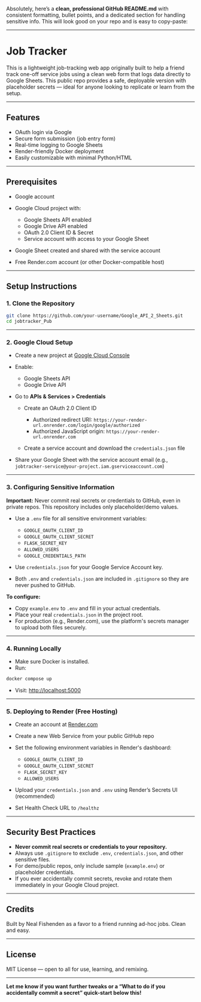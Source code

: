 Absolutely, here’s a **clean, professional GitHub README.md** with consistent formatting, bullet points, and a dedicated section for handling sensitive info. This will look good on your repo and is easy to copy-paste:

---

# Job Tracker

This is a lightweight job-tracking web app originally built to help a friend track one-off service jobs using a clean web form that logs data directly to Google Sheets. This public repo provides a safe, deployable version with placeholder secrets — ideal for anyone looking to replicate or learn from the setup.

---

## Features

* OAuth login via Google
* Secure form submission (job entry form)
* Real-time logging to Google Sheets
* Render-friendly Docker deployment
* Easily customizable with minimal Python/HTML

---

## Prerequisites

* Google account
* Google Cloud project with:

  * Google Sheets API enabled
  * Google Drive API enabled
  * OAuth 2.0 Client ID & Secret
  * Service account with access to your Google Sheet
* Google Sheet created and shared with the service account
* Free Render.com account (or other Docker-compatible host)

---

## Setup Instructions

### 1. Clone the Repository

```sh
git clone https://github.com/your-username/Google_API_2_Sheets.git
cd jobtracker_Pub
```

---

### 2. Google Cloud Setup

* Create a new project at [Google Cloud Console](https://console.cloud.google.com/)
* Enable:

  * Google Sheets API
  * Google Drive API
* Go to **APIs & Services > Credentials**

  * Create an OAuth 2.0 Client ID

    * Authorized redirect URI:
      `https://your-render-url.onrender.com/login/google/authorized`
    * Authorized JavaScript origin:
      `https://your-render-url.onrender.com`
  * Create a service account and download the `credentials.json` file
* Share your Google Sheet with the service account email (e.g., `jobtracker-service@your-project.iam.gserviceaccount.com`)

---

### 3. Configuring Sensitive Information

**Important:**
Never commit real secrets or credentials to GitHub, even in private repos.
This repository includes only placeholder/demo values.

* Use a `.env` file for all sensitive environment variables:

  * `GOOGLE_OAUTH_CLIENT_ID`
  * `GOOGLE_OAUTH_CLIENT_SECRET`
  * `FLASK_SECRET_KEY`
  * `ALLOWED_USERS`
  * `GOOGLE_CREDENTIALS_PATH`
* Use `credentials.json` for your Google Service Account key.
* Both `.env` and `credentials.json` are included in `.gitignore` so they are never pushed to GitHub.

**To configure:**

* Copy `example.env` to `.env` and fill in your actual credentials.
* Place your real `credentials.json` in the project root.
* For production (e.g., Render.com), use the platform's secrets manager to upload both files securely.

---

### 4. Running Locally

* Make sure Docker is installed.
* Run:

```sh
docker compose up
```

* Visit: [http://localhost:5000](http://localhost:5000)

---

### 5. Deploying to Render (Free Hosting)

* Create an account at [Render.com](https://render.com/)
* Create a new Web Service from your public GitHub repo
* Set the following environment variables in Render's dashboard:

  * `GOOGLE_OAUTH_CLIENT_ID`
  * `GOOGLE_OAUTH_CLIENT_SECRET`
  * `FLASK_SECRET_KEY`
  * `ALLOWED_USERS`
* Upload your `credentials.json` and `.env` using Render’s Secrets UI (recommended)
* Set Health Check URL to `/healthz`

---

## Security Best Practices

* **Never commit real secrets or credentials to your repository.**
* Always use `.gitignore` to exclude `.env`, `credentials.json`, and other sensitive files.
* For demo/public repos, only include sample (`example.env`) or placeholder credentials.
* If you ever accidentally commit secrets, revoke and rotate them immediately in your Google Cloud project.

---

## Credits

Built by Neal Fishenden as a favor to a friend running ad-hoc jobs. Clean and easy.

---

## License

MIT License — open to all for use, learning, and remixing.

---

**Let me know if you want further tweaks or a “What to do if you accidentally commit a secret” quick-start below this!**
